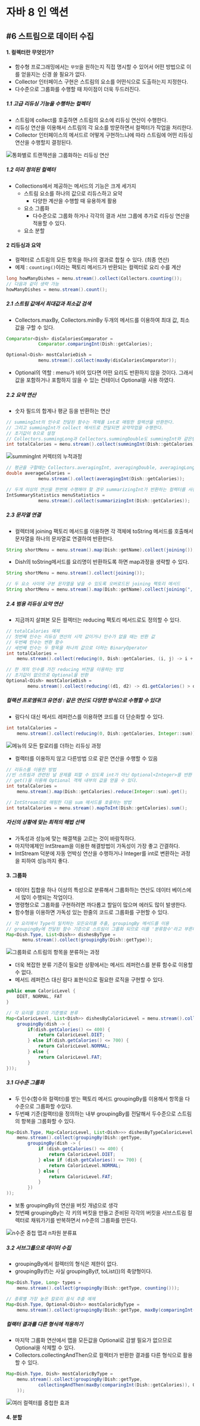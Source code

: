 # 자바 8 인 액션

## \#6 스트림으로 데이터 수집

#### 1. 컬렉터란 무엇인가?
- 함수형 프로그래밍에서는 `무엇`을 원하는지 직접 명시할 수 있어서 어떤 방법으로 이를 얻을지는 신경 쓸 필요가 없다.
- Collector 인터페이스 구현은 스트림의 요소를 어떤식으로 도출하는지 지정한다.
- 다수준으로 그룹화를 수행할 때 차이점이 더욱 두드러진다.

##### 1.1 고급 리듀싱 기능을 수행하는 컬렉터
- 스트림에 collect를 호출하면 스트림의 요소에 리듀싱 연산이 수행한다.
- 리듀싱 연산을 이용해서 스트림의 각 요소를 방문하면서 컬렉터가 작업을 처리한다.
- Collector 인터페이스의 메서드르 어떻게 구현하느냐에 따라 스트림에 어떤 리듀싱 연산을 수행할지 결정된다.

![통화별로 트랜잭션을 그룹화하는 리듀싱 연산](./image/chapter6_1.jpg)


##### 1.2 미리 정의된 컬렉터
- Collections에서 제공하는 메서드의 기능은 크게 세가지
  - 스트림 요소를 하나의 값으로 리듀스하고 요약
    - 다양한 계산을 수행할 때 유용하게 활용
  - 요소 그룹화
    - 다수준으로 그룹화 하거나 각각의 결과 서브 그룹에 추가로 리듀싱 연산을 적용할 수 있다.
  - 요소 분할


#### 2 리듀싱과 요약
- 컬렉터로 스트림의 모든 항목을 하나의 결과로 합칠 수 있다. (최종 연산)
- 예제 : `counting()`이라는 팩토리 메서드가 반환되는 컬렉터로 요리 수를 계산

```java
long howManyDishes = menu.stream().collect(Collectors.counting());
// 다음과 같이 생략 가능
howManyDishes = menu.stream().count();
```

##### 2.1 스트림 값에서 최대값과 최소값 검색
- Collectors.maxBy, Collectors.minBy 두개의 메서드를 이용하여 최대 값, 최소 값을 구할 수 있다.

```java
Comparator<Dish> disCaloriesComparator =
            Comparator.comparingInt(Dish::getCalories);

Optional<Dish> mostCalorieDish =
            menu.stream().collect(maxBy(disCaloriesComparator));
```
- Optional의 역할 : menu가 비어 있다면 어떤 요리도 반환하지 않을 것이다. 그래서 값을 포함하거나 포함하지 않을 수 있는 컨테이너 Optional을 사용 하였다.

##### 2.2 요약 연산
- 숫자 필드의 합계나 평균 등을 반환하는 연산

```java
// summingInt의 인수로 전달된 함수는 객체를 int로 매핑한 컬렉션을 반환한다.
// 그리고 summingInt가 collect 메서드로 전달되면 요약작업을 수행한다.
// 초기값이 0으로 설정
// Collectors.summingLong과 Collectors.summingDouble도 summingInt와 같은방식으로 동작
int totalCalories = menu.stream().collect(summingInt(Dish::getCalories));
```
![summingInt 커렉터의 누적과정](./image/chapter6_2.jpg)


```java
// 평균을 구할때는 Collectors.averagingInt, averagingDouble, averagingLong 등으로 계산할 수있다.
double averageCalories =
            menu.stream().collect(averagingInt(Dish::getCalories));
```

```java
// 두개 이상의 연산을 한번에 수행해야 할 경우 summarizingInt가 반환하는 컬렉터를 사용할 수 있다.
IntSummaryStatistics menuStatistics =
            menu.stream().collect(summarizingInt(Dish::getCalories));
```

##### 2.3 문자열 연결
- 컬렉터에 joining 팩토리 메서드를 이용하면 각 객체에 toString 메서드를 호출해서 문자열을 하나의 문자열로 연결하여 반환한다.

```java
String shortMenu = menu.stream().map(Dish::getName).collect(joining());
```
- Dish의 toString메서드를 요리명이 반환하도록 하면 map과정을 생략할 수 있다.

```java
String shortMenu = menu.stream().collect(joining());
```

```java
// 두 요소 사이에 구분 문자열을 넣을 수 있도록 오버로드된 joining 팩토리 메서드
String shortMenu = menu.stream().map(Dish::getName).collect(joining(", "));
```

##### 2.4 범용 리듀싱 요약 연산
- 지금까지 살펴본 모든 컬렉터는 reducing 팩토리 메서드로도 정의할 수 있다.

```java
// totalCalories 예제
// 첫번째 인수는 리듀싱 연산의 시작 값이거나 인수가 없을 때는 반환 값
// 두번째 인수는 변환 함수
// 세번째 인수는 두 항목을 하나의 값으로 더하는 BinaryOperator
int totalCalories =
    menu.stream().collect(reducing(0, Dish::getCalories, (i, j) -> i + j));

// 한 개의 인수를 가진 reducing 버전을 이용하는 방법
// 초기값이 없으므로 Optional을 반환
Optional<Dish> mostCalorieDish =
        menu.stream().collect(reducing((d1, d2) -> d1.getCalories() > d2.getCalories() ? d1 : d2));
```

##### 컬랙션 프로엠워크 유연성 : 같은 연산도 다양한 방식으로 수행할 수 있다!
- 람다식 대신 메서드 레퍼런스를 이용하면 코드를 더 단순화할 수 있다.

```java
int totalCalories =
    menu.stream().collect(reducing(0, Dish::getCalories, Integer::sum));
```
![메뉴의 모든 칼로리를 더하는 리듀싱 과정](./image/chapter6_3.jpg)

- 컬랙터를 이용하지 않고 다른방법 으로 같은 연산을 수행할 수 있음

```java
// 리듀스를 이용한 방법
//빈 스트림과 관련된 널 문제를 피할 수 있도록 int가 아닌 Optional<Integer>를 반환
// get()을 이용해 Optional 객체 내부의 값을 얻을 수 있다.
int totalCalories =
    menu.stream().map(Dish::getCalories).reduce(Integer::sum).get();
```

```java
// IntStream으로 매핑한 다음 sum 메서드를 호출하는 방법
int totalCalories = menu.stream().mapToInt(Dish::getCalories).sum();
```

##### 자신의 상황에 맞는 최적의 해법 선택
- 가독성과 성능에 맞는 해결책을 고르는 것이 바람직하다.
- 마지막예제인 IntStream을 이용한 해결방법이 가독성이 가장 좋고 간결하다.
- IntStream 덕분에 자동 언박싱 연산을 수행하거나 Integer를 int로 변환하는 과정을 피하여 성능까지 좋다.


#### 3. 그룹화
- 데이터 집합을 하나 이상의 특성으로 분류해서 그룹화하는 연산도 데이터 베이스에서 많이 수행되는 작업이다.
- 명령형으로 그룹화를 구현하려면 까다롭고 할일이 많으며 에러도 많이 발생한다.
- 함수형을 이용하면 가독성 있는 한줄의 코드로 그룹화를 구현할 수 있다.

```java
// 각 요리에서 Type이 일치하는 모든요리를 추출, groupingBy 메서드를 이용
// groupingBy에 전달된 함수 기준으로 스트림이 그룹화 되므로 이를 '분류함수'라고 부른다.
Map<Dish.Type, List<Dish>> dishesByType =
      menu.stream().collect(groupingBy(Dish::getType));
```

![그룹화로 스트림의 항목을 분류하는 과정](./image/chapter6_4.jpg)

- 더욱 복잡한 분류 기준이 필요한 상황에서는 메서드 레퍼런스를 분류 함수로 이용할 수 없다.
- 메서드 레퍼런스 대신 람다 표현식으로 필요한 로직을 구현할 수 있다.

```java
public enum CaloricLevel {
    DIET, NORMAL, FAT
}
```
```java
// 각 요리를 칼로리 기준별로 분류
Map<CaloricLevel, List<Dish>> dishesByCaloricLevel = menu.stream().collect(
    groupingBy(dish -> {
        if(dish.getCalories() <= 400) {
            return CaloricLevel.DIET;
        } else if(dish.getCalories() <= 700) {
            return CaloricLevel.NORMAL;
        } else {
            return CaloricLevel.FAT;
        }
}));
```

##### 3.1 다수준 그룹화
- 두 인수(함수와 컬렉터)를 받는 팩토리 메서드 groupingBy를 이용해서 항목을 다수준으로 그룹화할 수있다.
- 두번째 기준(컬랙터)을 정의하는 내부 groupingBy를 전달해서 두수준으로 스트림의 항복을 그룹화할 수 있다.

```java
Map<Dish.Type, Map<CaloricLevel, List<Dish>>> dishesByTypeCaloricLevel =
    menu.stream().collect(groupingBy(Dish::getType,
        groupingBy(dish -> {
            if (dish.getCalories() <= 400) {
                return CaloricLevel.DIET;
            } else if (dish.getCalories() <= 700) {
                return CaloricLevel.NORMAL;
            } else {
                return CaloricLevel.FAT;
            }
        })
));
```
- 보통 groupingBy의 연산을 버킷 개념으로 생각
- 첫번째 groupingBy는 각 키의 버킷을 만들고 준비된 각각의 버킷을 서브스트림 컬렉터로 채워가기를 반복하면서 n수준의 그룹화를 만든다.

![n수준 중첩 맵과 n차원 분류표](./image/chapter6_5.jpg)

##### 3.2 서브그룹으로 데이터 수집
- groupingBy에서 컬렉터의 형식은 제한이 없다.
- groupingBy(f)는 사실 groupingBy(f, toList())의 축양형이다.

```java
Map<Dish.Type, Long> types =
    menu.stream().collect(groupingBy(Dish::getType, counting()));
```

```java
// 종류별 가장 높은 칼로리 음식 추출 예제
Map<Dish.Type, Optional<Dish>> mostCaloricByType =
    menu.stream().collect(groupingBy(Dish::getType, maxBy(comparingInt(Dish::getCalories))));
```

##### 컬랙터 결과를 다른 형식에 적용하기
- 마지막 그룹화 연산에서 맵을 모든값을 Optional로 감쌀 필요가 없으므로 Optional을 삭제할 수 있다.
- Collectors.collectingAndThen으로 컬렉터가 반환한 결과를 다른 형식으로 활용할 수 있다.

```java
Map<Dish.Type, Dish> mostCaloricByType =
    menu.stream().collect(groupingBy(Dish::getType,
            collectingAndThen(maxBy(comparingInt(Dish::getCalories)), Optional::get)
    ));
```

![여러 컬렉터를 중첩한 효과](./image/chapter6_6.jpg)


#### 4. 분할
